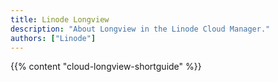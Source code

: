 ```yaml
---
title: Linode Longview
description: "About Longview in the Linode Cloud Manager."
authors: ["Linode"]
---
```


{{% content "cloud-longview-shortguide" %}}
